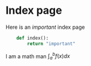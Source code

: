 # Index page 

Here is an *important* index page


```python 
    def index(): 
        return "important" 
```

I am a math man $\int_a^b  f(x) dx$